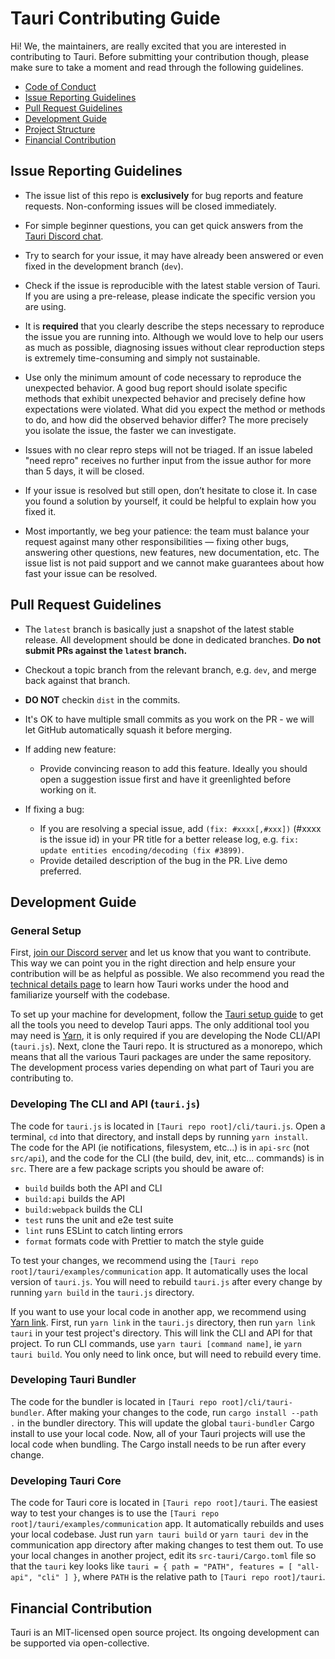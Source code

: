 # Tauri Contributing Guide

Hi! We, the maintainers, are really excited that you are interested in contributing to Tauri. Before submitting your contribution though, please make sure to take a moment and read through the following guidelines.

- [Code of Conduct](CODE_OF_CONDUCT.md)
- [Issue Reporting Guidelines](#issue-reporting-guidelines)
- [Pull Request Guidelines](#pull-request-guidelines)
- [Development Guide](#development-guide)
- [Project Structure](#project-structure)
- [Financial Contribution](#financial-contribution)

## Issue Reporting Guidelines

- The issue list of this repo is **exclusively** for bug reports and feature requests. Non-conforming issues will be closed immediately.

- For simple beginner questions, you can get quick answers from the [Tauri Discord chat](https://discord.gg/SpmNs4S).

- Try to search for your issue, it may have already been answered or even fixed in the development branch (`dev`).

- Check if the issue is reproducible with the latest stable version of Tauri. If you are using a pre-release, please indicate the specific version you are using.

- It is **required** that you clearly describe the steps necessary to reproduce the issue you are running into. Although we would love to help our users as much as possible, diagnosing issues without clear reproduction steps is extremely time-consuming and simply not sustainable.

- Use only the minimum amount of code necessary to reproduce the unexpected behavior. A good bug report should isolate specific methods that exhibit unexpected behavior and precisely define how expectations were violated. What did you expect the method or methods to do, and how did the observed behavior differ? The more precisely you isolate the issue, the faster we can investigate.

- Issues with no clear repro steps will not be triaged. If an issue labeled "need repro" receives no further input from the issue author for more than 5 days, it will be closed.

- If your issue is resolved but still open, don’t hesitate to close it. In case you found a solution by yourself, it could be helpful to explain how you fixed it.

- Most importantly, we beg your patience: the team must balance your request against many other responsibilities — fixing other bugs, answering other questions, new features, new documentation, etc. The issue list is not paid support and we cannot make guarantees about how fast your issue can be resolved.

## Pull Request Guidelines

- The `latest` branch is basically just a snapshot of the latest stable release. All development should be done in dedicated branches. **Do not submit PRs against the `latest` branch.**

- Checkout a topic branch from the relevant branch, e.g. `dev`, and merge back against that branch.

- **DO NOT** checkin `dist` in the commits.

- It's OK to have multiple small commits as you work on the PR - we will let GitHub automatically squash it before merging.

- If adding new feature:

  - Provide convincing reason to add this feature. Ideally you should open a suggestion issue first and have it greenlighted before working on it.

- If fixing a bug:
  - If you are resolving a special issue, add `(fix: #xxxx[,#xxx])` (#xxxx is the issue id) in your PR title for a better release log, e.g. `fix: update entities encoding/decoding (fix #3899)`.
  - Provide detailed description of the bug in the PR. Live demo preferred.

## Development Guide

### General Setup

First, [join our Discord server](https://discord.gg/SpmNs4S) and let us know that you want to contribute. This way we can point you in the right direction and help ensure your contribution will be as helpful as possible. We also recommend you read the [technical details page](https://tauri.studio/en/docs/getting-started/technical-details) to learn how Tauri works under the hood and familiarize yourself with the codebase.

To set up your machine for development, follow the [Tauri setup guide](https://tauri.studio/en/docs/getting-started/intro#setting-up-your-environment) to get all the tools you need to develop Tauri apps. The only additional tool you may need is [Yarn](https://yarnpkg.com/), it is only required if you are developing the Node CLI/API (`tauri.js`). Next, clone the Tauri repo. It is structured as a monorepo, which means that all the various Tauri packages are under the same repository. The development process varies depending on what part of Tauri you are contributing to.

### Developing The CLI and API (`tauri.js`)

The code for `tauri.js` is located in `[Tauri repo root]/cli/tauri.js`. Open a terminal, `cd` into that directory, and install deps by running `yarn install`. The code for the API (ie notifications, filesystem, etc...) is in `api-src` (not `src/api`), and the code for the CLI (the build, dev, init, etc... commands) is in `src`. There are a few package scripts you should be aware of:

- `build` builds both the API and CLI
- `build:api` builds the API
- `build:webpack` builds the CLI
- `test` runs the unit and e2e test suite
- `lint` runs ESLint to catch linting errors
- `format` formats code with Prettier to match the style guide

To test your changes, we recommend using the `[Tauri repo root]/tauri/examples/communication` app. It automatically uses the local version of `tauri.js`. You will need to rebuild `tauri.js` after every change by running `yarn build` in the `tauri.js` directory.

If you want to use your local code in another app, we recommend using [Yarn link](https://classic.yarnpkg.com/en/docs/cli/link/). First, run `yarn link` in the `tauri.js` directory, then run `yarn link tauri` in your test project's directory. This will link the CLI and API for that project. To run CLI commands, use `yarn tauri [command name]`, ie `yarn tauri build`. You only need to link once, but will need to rebuild every time.

### Developing Tauri Bundler

The code for the bundler is located in `[Tauri repo root]/cli/tauri-bundler`. After making your changes to the code, run `cargo install --path .` in the bundler directory. This will update the global `tauri-bundler` Cargo install to use your local code. Now, all of your Tauri projects will use the local code when bundling. The Cargo install needs to be run after every change.

### Developing Tauri Core

The code for Tauri core is located in `[Tauri repo root]/tauri`. The easiest way to test your changes is to use the `[Tauri repo root]/tauri/examples/communication` app. It automatically rebuilds and uses your local codebase. Just run `yarn tauri build` or `yarn tauri dev` in the communication app directory after making changes to test them out. To use your local changes in another project, edit its `src-tauri/Cargo.toml` file so that the `tauri` key looks like `tauri = { path = "PATH", features = [ "all-api", "cli" ] }`, where `PATH` is the relative path to `[Tauri repo root]/tauri`.

## Financial Contribution

Tauri is an MIT-licensed open source project. Its ongoing development can be supported via open-collective.
